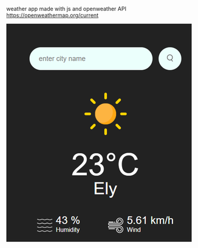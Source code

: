weather app made with js and openweather API https://openweathermap.org/current

<img src="https://github.com/asare847/weather-app/blob/master/image.png">
